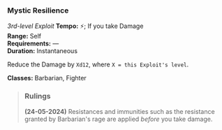 ### Mystic Resilience
*3rd-level Exploit*
**Tempo:** ⚡; If you take Damage  
**Range:** Self  
**Requirements:** —  
**Duration:** Instantaneous  

Reduce the Damage by `Xd12`, where `X = this Exploit's level`.

**Classes:** Barbarian, Fighter

> ### Rulings
>
> **(24-05-2024)** Resistances and immunities such as the resistance granted by Barbarian's rage are applied *before* you take damage.
